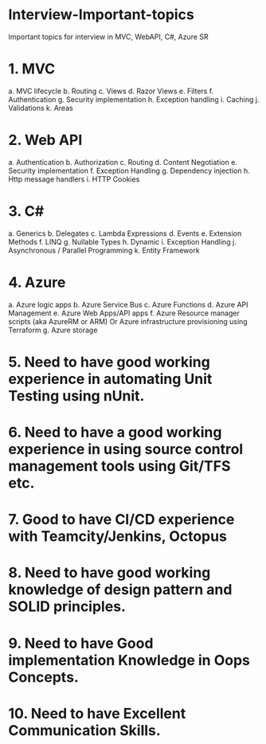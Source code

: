 # Interview-Important-topics
Important topics for interview in MVC, WebAPI, C#, Azure SR

# 1.       MVC

  a.       MVC lifecycle
  b.       Routing
  c.       Views
  d.       Razor Views
  e.       Filters
  f.       Authentication
  g.       Security implementation
  h.       Exception handling
  i.       Caching
  j.       Validations
  k.       Areas

# 2.       Web API

  a.       Authentication
  b.       Authorization
  c.       Routing
  d.       Content Negotiation
  e.       Security implementation
  f.       Exception Handling
  g.       Dependency injection
  h.       Http message handlers
  i.       HTTP Cookies

# 3.       C#

  a.       Generics
  b.       Delegates
  c.       Lambda Expressions
  d.       Events
  e.       Extension Methods
  f.       LINQ
  g.       Nullable Types
  h.       Dynamic
  i.       Exception Handling
  j.       Asynchronous / Parallel Programming
  k.       Entity Framework

# 4.       Azure

  a.       Azure logic apps
  b.       Azure Service Bus
  c.       Azure Functions
  d.       Azure API Management
  e.       Azure Web Apps/API apps
  f.       Azure Resource manager scripts (aka AzureRM or ARM) Or Azure infrastructure provisioning using Terraform
  g.       Azure storage

# 5.       Need to have good working experience in automating Unit Testing using nUnit.
# 6.       Need to have a good working experience in using source control management tools using Git/TFS etc.
# 7.       Good to have CI/CD experience with Teamcity/Jenkins, Octopus
# 8.       Need to have good working knowledge of design pattern and SOLID principles.
# 9.       Need to have Good implementation Knowledge in Oops Concepts.
# 10.      Need to have Excellent Communication Skills.
